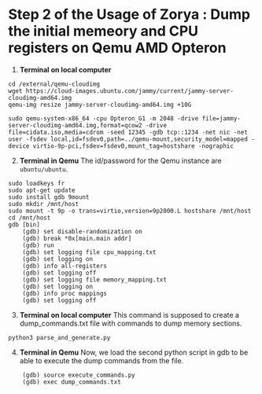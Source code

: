# Step 2 of the Usage of Zorya : Dump the initial memeory and CPU registers on Qemu AMD Opteron

1. **Terminal on local computer**
```
cd /external/qemu-cloudimg
wget https://cloud-images.ubuntu.com/jammy/current/jammy-server-cloudimg-amd64.img
qemu-img resize jammy-server-cloudimg-amd64.img +10G

sudo qemu-system-x86_64 -cpu Opteron_G1 -m 2048 -drive file=jammy-server-cloudimg-amd64.img,format=qcow2 -drive file=cidata.iso,media=cdrom -seed 12345 -gdb tcp::1234 -net nic -net user -fsdev local,id=fsdev0,path=../qemu-mount,security_model=mapped -device virtio-9p-pci,fsdev=fsdev0,mount_tag=hostshare -nographic
```
2. **Terminal in Qemu**
The id/password for the Qemu instance are ```ubuntu/ubuntu```.
```
sudo loadkeys fr
sudo apt-get update 
sudo install gdb 9mount
sudo mkdir /mnt/host
sudo mount -t 9p -o trans=virtio,version=9p2000.L hostshare /mnt/host
cd /mnt/host
gdb [bin]
	(gdb) set disable-randomization on
	(gdb) break *0x[main.main addr]
	(gdb) run
    (gdb) set logging file cpu_mapping.txt
	(gdb) set logging on
	(gdb) info all-registers
	(gdb) set logging off
	(gdb) set logging file memory_mapping.txt
	(gdb) set logging on
	(gdb) info proc mappings
	(gdb) set logging off
```
3. **Terminal on local computer**
This command is supposed to create a dump_commands.txt file with commands to dump memory sections.
```
python3 parse_and_generate.py
```
4. **Terminal in Qemu**
Now, we load the second python script in gdb to be able to execute the dump commands from the file.
```
    (gdb) source execute_commands.py
    (gdb) exec dump_commands.txt 
```